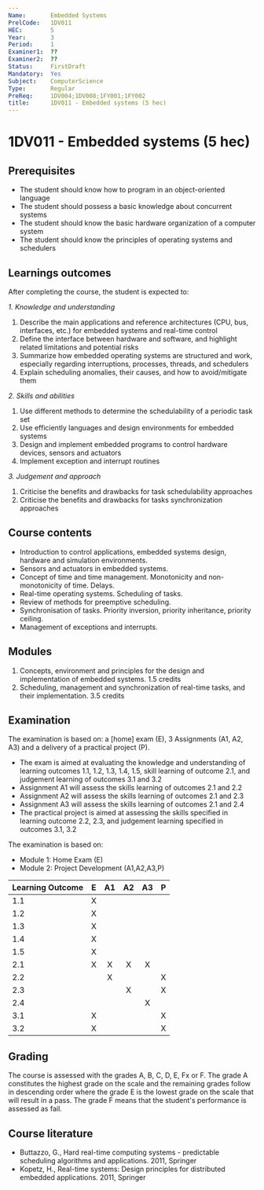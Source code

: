 ```yaml
---
Name:       Embedded Systems
PrelCode:   1DV011
HEC:        5
Year:       3
Period:     1
Examiner1:  ??    
Examiner2:  ??
Status:     FirstDraft
Mandatory:  Yes
Subject:    ComputerScience
Type:       Regular
PreReq:     1DV004;1DV008;1FY001;1FY002
title:      1DV011 - Embedded systems (5 hec)  
---
```


# 1DV011 - Embedded systems (5 hec)

## Prerequisites

- The student should know how to program in an object-oriented language
- The student should possess a basic knowledge about concurrent systems
- The student should know the basic hardware organization of a computer system
- The student should know the principles of operating systems and schedulers


## Learnings outcomes

After completing the course, the student is expected to:

*1. Knowledge and understanding*

1. Describe the main applications and reference architectures (CPU, bus, interfaces, etc.) for embedded systems and real-time control
2. Define the interface between hardware and software, and highlight related limitations and potential risks
3. Summarize how embedded operating systems are structured and work, especially regarding interruptions, processes, threads, and schedulers
4. Explain scheduling anomalies, their causes, and how to avoid/mitigate them

*2. Skills and abilities*

1. Use different methods to determine the schedulability of a periodic task set
2. Use efficiently languages and design environments for embedded systems
3. Design and implement embedded programs to control hardware devices, sensors and actuators
4. Implement exception and interrupt routines

*3. Judgement and approach*

1. Criticise the benefits and drawbacks for task schedulability approaches
2. Criticise the benefits and drawbacks for tasks synchronization approaches

## Course contents

- Introduction to control applications, embedded systems design, hardware and simulation environments.
- Sensors and actuators in embedded systems.
- Concept of time and time management. Monotonicity and non-monotonicity of time. Delays.
- Real-time operating systems. Scheduling of tasks. 
- Review of methods for preemptive scheduling.
- Synchronisation of tasks. Priority inversion, priority inheritance, priority ceiling. 
- Management of exceptions and interrupts. 

## Modules

1. Concepts, environment and principles for the design and implementation of embedded systems. 1.5 credits
2. Scheduling, management and synchronization of real-time tasks, and their implementation. 3.5 credits 

## Examination

The examination is based on: a [home] exam (E), 3 Assignments (A1, A2, A3) and a delivery of a practical project (P). 
- The exam is aimed at evaluating the knowledge and understanding of learning outcomes 1.1, 1.2, 1.3, 1.4, 1.5, skill learning of outcome 2.1, and judgement learning of outcomes 3.1 and 3.2
- Assignment A1 will assess the skills learning of outcomes 2.1 and 2.2
- Assignment A2 will assess the skills learning of outcomes 2.1 and 2.3
- Assignment A3 will assess the skills learning of outcomes 2.1 and 2.4
- The practical project is aimed at assessing the skills specified in learning outcome 2.2, 2.3, and judgement learning specified in outcomes 3.1, 3.2

The examination is based on: 
- Module 1: Home Exam (E)
- Module 2: Project Development (A1,A2,A3,P)


 Learning Outcome     |  E  |  A1  |  A2  |  A3  |  P 
 :------------------- | --- | :--: | :--: | :--: | :-:
 1.1                  |  X  |      |      |      |    
 1.2                  |  X  |      |      |      |    
 1.3                  |  X  |      |      |      |    
 1.4                  |  X  |      |      |      |    
 1.5                  |  X  |      |      |      |    
 2.1                  |  X  |  X   |  X   |  X   |    
 2.2                  |     |  X   |      |      |  X 
 2.3                  |     |      |  X   |      |  X 
 2.4                  |     |      |      |  X   |    
 3.1                  |  X  |      |      |      |  X 
 3.2                  |  X  |      |      |      |  X 

## Grading

The course is assessed with the grades A, B, C, D, E, Fx or F. 
The grade A constitutes the highest grade on the scale and the remaining grades follow in descending order where the grade E is the lowest grade on the scale that will result in a pass. 
The grade F means that the student's performance is assessed as fail.

## Course literature

- Buttazzo, G., Hard real-time computing systems - predictable scheduling algorithms and applications. 2011, Springer
- Kopetz, H., Real-time systems: Design principles for distributed embedded applications. 2011, Springer
